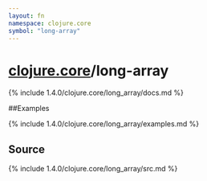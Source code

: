 ```yaml
---
layout: fn
namespace: clojure.core
symbol: "long-array"
---
```


# [clojure.core](../)/long-array

{% include 1.4.0/clojure.core/long_array/docs.md %}

##Examples

{% include 1.4.0/clojure.core/long_array/examples.md %}
## Source
{% include 1.4.0/clojure.core/long_array/src.md %}

